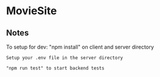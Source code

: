 # MovieSite

## Notes
To setup for dev:
    "npm install" on client and server directory
    
    Setup your .env file in the server directory

    "npm run test" to start backend tests


